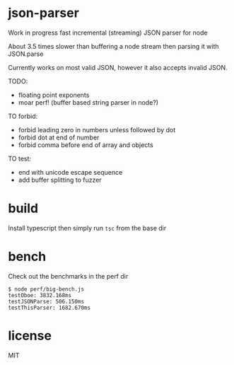 # json-parser

Work in progress fast incremental (streaming) JSON parser for node

About 3.5 times slower than buffering a node stream then parsing it with
JSON.parse

Currently works on most valid JSON, however it also accepts invalid JSON.

TODO:

- floating point exponents
- moar perf! (buffer based string parser in node?)

TO forbid:

- forbid leading zero in numbers unless followed by dot
- forbid dot at end of number
- forbid comma before end of array and objects

TO test:

- end with unicode escape sequence
- add buffer splitting to fuzzer

# build

Install typescript then simply run `tsc` from the base dir

# bench

Check out the benchmarks in the perf dir

```
$ node perf/big-bench.js
testOboe: 3832.168ms
testJSONParse: 506.150ms
testThisParser: 1682.670ms
```

# license

MIT
